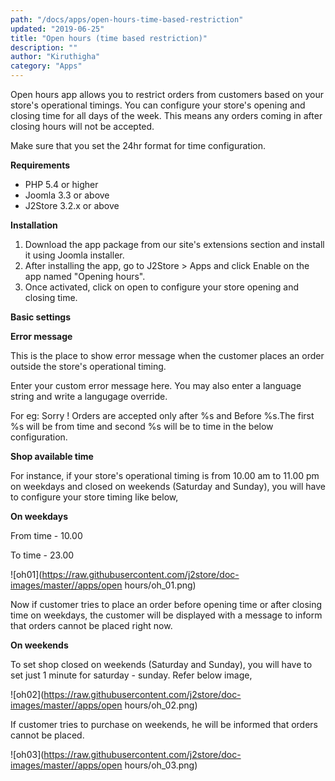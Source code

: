 ```yaml
---
path: "/docs/apps/open-hours-time-based-restriction"
updated: "2019-06-25"
title: "Open hours (time based restriction)"
description: ""
author: "Kiruthigha"
category: "Apps"
---
```


Open hours app allows you to restrict orders from customers based on your store's operational timings. You can configure your store's opening and closing time for all days of the week. This means any orders coming in after closing hours will not be accepted.

Make sure that you set the 24hr format for time configuration.

**Requirements**

* PHP 5.4 or higher
* Joomla 3.3 or above
* J2Store 3.2.x or above


**Installation**

1. Download the app package from our site's extensions section and install it using Joomla installer.
2. After installing the app, go to J2Store > Apps and click Enable on the app named "Opening hours".
3. Once activated, click on open to configure your store opening and closing time.


**Basic settings**

**Error message**

This is the place to show error message when the customer places an order outside the store's operational timing.

Enter your custom error message here. You may also enter a language string and write a langugage override.

For eg: Sorry ! Orders are accepted only after %s and Before %s.The first %s will be from time and second %s will be to time in the below configuration.

**Shop available time**

For instance, if your store's operational timing is from 10.00 am to 11.00 pm on weekdays and closed on weekends (Saturday and Sunday), you will have to configure your store timing like below,

**On weekdays**

From time - 10.00

To time - 23.00

![oh01](https://raw.githubusercontent.com/j2store/doc-images/master//apps/open hours/oh_01.png)
 
Now if customer tries to place an order before opening time or after closing time on weekdays, the customer will be displayed with a message to inform that orders cannot be placed right now.

**On weekends**

To set shop closed on weekends (Saturday and Sunday), you will have to set just 1 minute for saturday - sunday. Refer below image,

![oh02](https://raw.githubusercontent.com/j2store/doc-images/master//apps/open hours/oh_02.png)



If customer tries to purchase on weekends, he will be informed that orders cannot be placed.

![oh03](https://raw.githubusercontent.com/j2store/doc-images/master//apps/open hours/oh_03.png)
